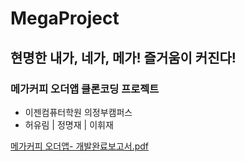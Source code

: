 # MegaProject
 ## 현명한 내가, 네가, 메가! 즐거움이 커진다!
 ### 메가커피 오더앱 클론코딩 프로젝트

- 이젠컴퓨터학원 의정부캠퍼스
- 허유림 | 정명재 | 이휘재



[메가커피 오더앱- 개발완료보고서.pdf](https://github.com/yurimheo/MegaProject/files/13807721/-.pdf)

